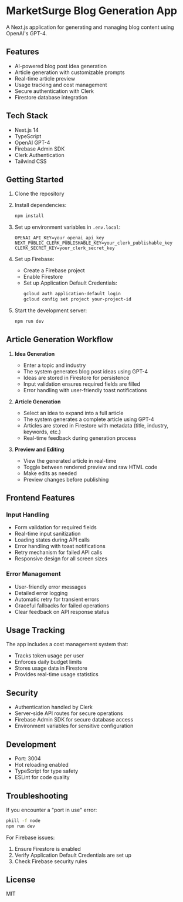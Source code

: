 # MarketSurge Blog Generation App

A Next.js application for generating and managing blog content using OpenAI's GPT-4.

## Features

- AI-powered blog post idea generation
- Article generation with customizable prompts
- Real-time article preview
- Usage tracking and cost management
- Secure authentication with Clerk
- Firestore database integration

## Tech Stack

- Next.js 14
- TypeScript
- OpenAI GPT-4
- Firebase Admin SDK
- Clerk Authentication
- Tailwind CSS

## Getting Started

1. Clone the repository
2. Install dependencies:
   ```bash
   npm install
   ```
3. Set up environment variables in `.env.local`:
   ```
   OPENAI_API_KEY=your_openai_api_key
   NEXT_PUBLIC_CLERK_PUBLISHABLE_KEY=your_clerk_publishable_key
   CLERK_SECRET_KEY=your_clerk_secret_key
   ```

4. Set up Firebase:
   - Create a Firebase project
   - Enable Firestore
   - Set up Application Default Credentials:
     ```bash
     gcloud auth application-default login
     gcloud config set project your-project-id
     ```

5. Start the development server:
   ```bash
   npm run dev
   ```

## Article Generation Workflow

1. **Idea Generation**
   - Enter a topic and industry
   - The system generates blog post ideas using GPT-4
   - Ideas are stored in Firestore for persistence
   - Input validation ensures required fields are filled
   - Error handling with user-friendly toast notifications

2. **Article Generation**
   - Select an idea to expand into a full article
   - The system generates a complete article using GPT-4
   - Articles are stored in Firestore with metadata (title, industry, keywords, etc.)
   - Real-time feedback during generation process

3. **Preview and Editing**
   - View the generated article in real-time
   - Toggle between rendered preview and raw HTML code
   - Make edits as needed
   - Preview changes before publishing

## Frontend Features

### Input Handling
- Form validation for required fields
- Real-time input sanitization
- Loading states during API calls
- Error handling with toast notifications
- Retry mechanism for failed API calls
- Responsive design for all screen sizes

### Error Management
- User-friendly error messages
- Detailed error logging
- Automatic retry for transient errors
- Graceful fallbacks for failed operations
- Clear feedback on API response status

## Usage Tracking

The app includes a cost management system that:
- Tracks token usage per user
- Enforces daily budget limits
- Stores usage data in Firestore
- Provides real-time usage statistics

## Security

- Authentication handled by Clerk
- Server-side API routes for secure operations
- Firebase Admin SDK for secure database access
- Environment variables for sensitive configuration

## Development

- Port: 3004
- Hot reloading enabled
- TypeScript for type safety
- ESLint for code quality

## Troubleshooting

If you encounter a "port in use" error:
```bash
pkill -f node
npm run dev
```

For Firebase issues:
1. Ensure Firestore is enabled
2. Verify Application Default Credentials are set up
3. Check Firebase security rules

## License

MIT 